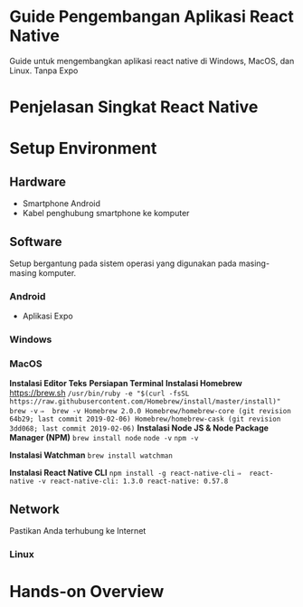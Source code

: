 # Guide Pengembangan Aplikasi React Native

Guide untuk mengembangkan aplikasi react native di Windows, MacOS, dan Linux.
Tanpa Expo

# Penjelasan Singkat React Native

# Setup Environment

## Hardware

* Smartphone Android
* Kabel penghubung smartphone ke komputer

## Software

Setup bergantung pada sistem operasi yang digunakan pada masing-masing komputer.

### Android
* Aplikasi Expo

### Windows

### MacOS
**Instalasi Editor Teks**
**Persiapan Terminal**
**Instalasi Homebrew**
https://brew.sh
`/usr/bin/ruby -e "$(curl -fsSL https://raw.githubusercontent.com/Homebrew/install/master/install)"`
`brew -v`
``
⇒  brew -v
Homebrew 2.0.0
Homebrew/homebrew-core (git revision 64b29; last commit 2019-02-06)
Homebrew/homebrew-cask (git revision 3dd068; last commit 2019-02-06)
``
**Instalasi Node JS & Node Package Manager (NPM)**
`brew install node`
`node -v`
`npm -v`

**Instalasi Watchman**
`brew install watchman`

**Instalasi React Native CLI**
`npm install -g react-native-cli`
``
⇒  react-native -v
react-native-cli: 1.3.0
react-native: 0.57.8
``

## Network
Pastikan Anda terhubung ke Internet

### Linux

# Hands-on Overview
